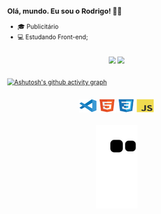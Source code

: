 ### Olá, mundo. Eu sou o Rodrigo! 🖖🏽

- 🎓 Publicitário
- 💻 Estudando Front-end;

<br>

<div align="center">
    <img height="180em" src="https://github-readme-stats.vercel.app/api?username=rodrigoborge&show_icons=true&theme=highcontrast&include_all_commits=true&count_private=true"/>
    <img height="180em" src="https://github-readme-stats.vercel.app/api/top-langs/?username=rodrigoborge&layout=compact&langs_count=7&theme=highcontrast"/>
</div>

<br>

[![Ashutosh's github activity graph](https://activity-graph.herokuapp.com/graph?username=rodrigoborge&bg_color=000000&color=dfea1a&line=0fffff&point=eeff00&area=true&hide_border=true)](https://github.com/ashutosh00710/github-readme-activity-graph)

<div align="center" style="display: inline_block"><br>
        <a href="https://github.com/rodrigoborge/rodrigoborge"><img align="center" alt="Rodrigo-VisualStudioCode" height="30" width="40" src="https://raw.githubusercontent.com/devicons/devicon/2ae2a900d2f041da66e950e4d48052658d850630/icons/vscode/vscode-original.svg"></a>
    <a href="https://github.com/rodrigoborge/rodrigoborge"><img align="center" alt="Rodrigo-HTML5" height="30" width="40" src="https://raw.githubusercontent.com/devicons/devicon/2ae2a900d2f041da66e950e4d48052658d850630/icons/html5/html5-original.svg"></a>
    <a href="https://github.com/rodrigoborge/rodrigoborge"><img align="center" alt="Rodrigo-CSS3" height="30" width="40" src="https://raw.githubusercontent.com/devicons/devicon/2ae2a900d2f041da66e950e4d48052658d850630/icons/css3/css3-original.svg"></a>
    <a href="https://github.com/rodrigoborge/rodrigoborge"><img align="center" alt="Rodrigo-Javascript" height="30" width="40" src="https://raw.githubusercontent.com/devicons/devicon/2ae2a900d2f041da66e950e4d48052658d850630/icons/javascript/javascript-original.svg"></a>
    <!-- <a href="https://github.com/rodrigoborge/rodrigoborge"><img align="center" alt="Rodrigo-React" height="30" width="40" src="https://raw.githubusercontent.com/devicons/devicon/2ae2a900d2f041da66e950e4d48052658d850630/icons/react/react-original.svg"></a> -->
    <!-- <a href="https://github.com/rodrigoborge/rodrigoborge"><img align="center" alt="Rodrigo-Bootstrap" height="30" width="40" src="https://upload.wikimedia.org/wikipedia/commons/b/b2/Bootstrap_logo.svg"></a> -->
    <!-- <a href="https://github.com/rodrigoborge/rodrigoborge"><img align="center" alt="Rodrigo-VUE" height="30" width="40" src="https://upload.wikimedia.org/wikipedia/commons/9/95/Vue.js_Logo_2.svg"></a> -->
    <!-- <a href="https://github.com/rodrigoborge/rodrigoborge"><img align="center" alt="Rodrigo-NPM" height="30" width="40" src="https://upload.wikimedia.org/wikipedia/commons/d/db/Npm-logo.svg"></a> -->
    <!-- <a href="https://github.com/rodrigoborge/rodrigoborge"><img align="center" alt="Rodrigo-Git" height="30" width="40" src="https://raw.githubusercontent.com/devicons/devicon/2ae2a900d2f041da66e950e4d48052658d850630/icons/git/git-original.svg"></a> -->
    <!-- <a href="https://github.com/rodrigoborge/rodrigoborge"><img align="center" alt="Rodrigo-Github" height="30" width="40" src="https://borge.com.br/wp-content/uploads/2021/11/github-logo.svg"></a> -->
    <!-- <a href="https://github.com/rodrigoborge/rodrigoborge"><img align="center" alt="Rodrigo-Figma" height="30" width="40" src="https://upload.wikimedia.org/wikipedia/commons/3/33/Figma-logo.svg"></a> -->
    <!-- <a href="https://github.com/rodrigoborge/rodrigoborge"><img align="center" alt="Rodrigo-Wordpress" height="30" width="40" src="https://borge.com.br/wp-content/uploads/2021/11/wordpress-logo.svg"></a> -->
</div>
  
<!-- ##
<<br>

<div align="center" style="display: inline_block">
    <a href="https://discordapp.com/users/406679417407143936"><img src="https://borge.com.br/wp-content/uploads/2021/11/discord-badge.png" target="_blank"></a> 
    <a href ="mailto:rodrigo@borge.com.br"><img src="https://borge.com.br/wp-content/uploads/2021/11/email-badge.png" target="_blank"></a>
    <a href="https://fb.com/rodrigoborge" target="_blank"><img src="https://borge.com.br/wp-content/uploads/2021/11/facebook-badg.png" target="_blank"></a>
    <a href="https://www.instagram.com/rodrigoborge1/" target="_blank"><img src="https://borge.com.br/wp-content/uploads/2021/11/instagram-badge.png" target="_blank"></a>
    <a href="https://www.linkedin.com/in/rodrigoborge/" target="_blank"><img src="https://borge.com.br/wp-content/uploads/2021/11/linkedin-badg.png" target="_blank"></a>
    <a href="https://www.twitch.tv/mntnh4" target="_blank"><img src="https://borge.com.br/wp-content/uploads/2021/11/twitch-badge.png" target="_blank"></a> 
   <a href="https://www.youtube.com/channel/UC_-uuuZbY0AAt9CViNzvc-Q" target="_blank"><img src="https://img.shields.io/badge/YouTube-FF0000?style=for-the-badge&logo=youtube&logoColor=white" target="_blank"></a>
</div> -->

##

<div align="center">

  ![Snake animation](https://github.com/rodrigoborge/rodrigoborge/blob/output/github-contribution-grid-snake.svg)

</div>
